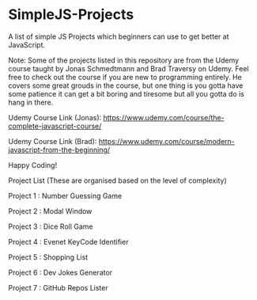 # SimpleJS-Projects

A list of simple JS Projects which beginners can use to get better at JavaScript.

Note: Some of the projects listed in this repository are from the Udemy course taught by Jonas Schmedtmann and Brad Traversy on Udemy. Feel free to check out the course if you are new to programming entirely. He covers some great grouds in the course, but one thing is you gotta have some patience it can get a bit boring and tiresome but all you gotta do is hang in there.

Udemy Course Link (Jonas): https://www.udemy.com/course/the-complete-javascript-course/

Udemy Course Link (Brad): https://www.udemy.com/course/modern-javascript-from-the-beginning/

Happy Coding!

Project List (These are organised based on the level of complexity)

Project 1 : Number Guessing Game

Project 2 : Modal Window

Project 3 : Dice Roll Game

Project 4 : Evenet KeyCode Identifier

Project 5 : Shopping List

Project 6 : Dev Jokes Generator

Project 7 : GitHub Repos Lister
